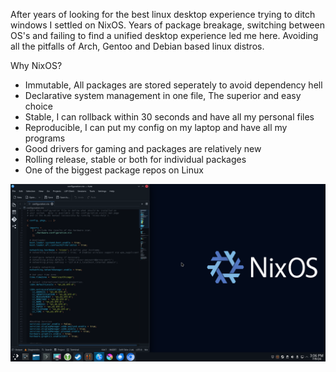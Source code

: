 After years of looking for the best linux desktop experience trying to ditch windows I settled on NixOS.
Years of package breakage, switching between OS's and failing to find a unified desktop experience led me here.
Avoiding all the pitfalls of Arch, Gentoo and Debian based linux distros. 

Why NixOS?
- Immutable, All packages are stored seperately to avoid dependency hell
- Declarative system management in one file, The superior and easy choice
- Stable, I can rollback within 30 seconds and have all my personal files
- Reproducible, I can put my config on my laptop and have all my programs
- Good drivers for gaming and packages are relatively new
- Rolling release, stable or both for individual packages
- One of the biggest package repos on Linux




<img src="https://github.com/TheEpicBengal/NixOSconf/blob/main/nixOS.png" />
